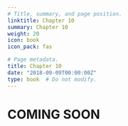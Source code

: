 ```yaml
---
# Title, summary, and page position.
linktitle: Chapter 10
summary: Chapter 10
weight: 20
icon: book
icon_pack: fas

# Page metadata.
title: Chapter 10
date: "2018-09-09T00:00:00Z"
type: book  # Do not modify.
---
```


# COMING SOON